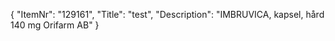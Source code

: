 {
  "ItemNr": "129161",
  "Title": "test",
  "Description": "IMBRUVICA, kapsel, hård 140 mg Orifarm AB"
}